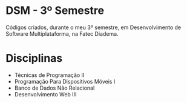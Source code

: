 # DSM - 3º Semestre
Códigos criados, durante o meu 3º semestre, em Desenvolvimento de Software Multiplataforma, na Fatec Diadema.


# Disciplinas
- Técnicas de Programação II
- Programação Para Dispositivos Móveis I
- Banco de Dados Não Relacional 
- Desenvolvimento Web III
